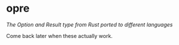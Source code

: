 # opre

*The Option and Result type from Rust ported to different languages*

Come back later when these actually work.

